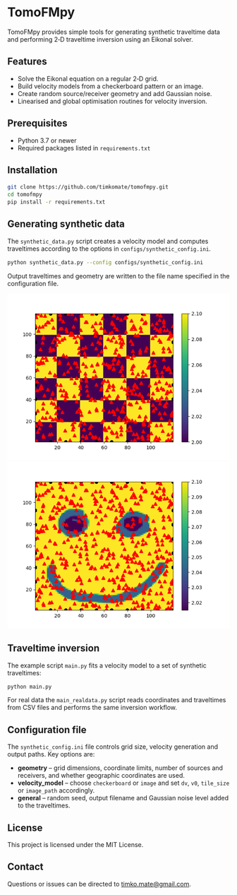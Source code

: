 # TomoFMpy

TomoFMpy provides simple tools for generating synthetic traveltime data and performing 2‑D traveltime inversion using an Eikonal solver.

## Features

- Solve the Eikonal equation on a regular 2‑D grid.
- Build velocity models from a checkerboard pattern or an image.
- Create random source/receiver geometry and add Gaussian noise.
- Linearised and global optimisation routines for velocity inversion.

## Prerequisites

- Python 3.7 or newer
- Required packages listed in `requirements.txt`

## Installation

```bash
git clone https://github.com/timkomate/tomofmpy.git
cd tomofmpy
pip install -r requirements.txt
```

## Generating synthetic data

The `synthetic_data.py` script creates a velocity model and computes traveltimes
according to the options in `configs/synthetic_config.ini`.

```bash
python synthetic_data.py --config configs/synthetic_config.ini
```

Output traveltimes and geometry are written to the file name specified in the
configuration file.

![Checkerboard example](images/Figure_1.png)
![Image example](images/Figure_2.png)

## Traveltime inversion

The example script `main.py` fits a velocity model to a set of synthetic
traveltimes:

```bash
python main.py
```

For real data the `main_realdata.py` script reads coordinates and traveltimes
from CSV files and performs the same inversion workflow.

## Configuration file

The `synthetic_config.ini` file controls grid size, velocity generation and
output paths. Key options are:

- **geometry** – grid dimensions, coordinate limits, number of sources and
  receivers, and whether geographic coordinates are used.
- **velocity_model** – choose `checkerboard` or `image` and set `dv`, `v0`,
  `tile_size` or `image_path` accordingly.
- **general** – random seed, output filename and Gaussian noise level added to
  the traveltimes.

## License

This project is licensed under the MIT License.

## Contact

Questions or issues can be directed to
[timko.mate@gmail.com](mailto:timko.mate@gmail.com).
